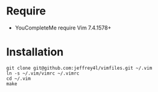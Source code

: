 # Require

* YouCompleteMe require Vim 7.4.1578+

# Installation

```
git clone git@github.com:jeffrey4l/vimfiles.git ~/.vim
ln -s ~/.vim/vimrc ~/.vimrc
cd ~/.vim
make
```
